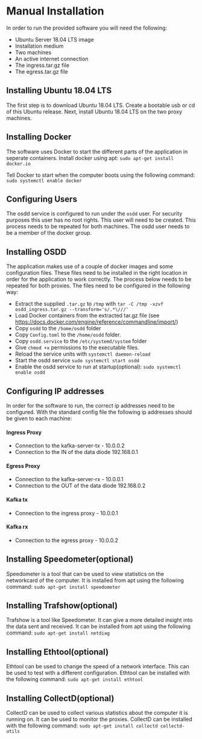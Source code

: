 # Manual Installation
In order to run the provided software you will need the following:

* Ubuntu Server 18.04 LTS image
* Installation medium
* Two machines
* An active internet connection
* The ingress.tar.gz file
* The egress.tar.gz file

## Installing Ubuntu 18.04 LTS
The first step is to download Ubuntu 18.04 LTS. Create a bootable usb or cd of this Ubuntu release. Next, install Ubuntu 18.04 LTS on the two proxy machines.

## Installing Docker
The software uses Docker to start the different parts of the application in seperate containers. Install docker using apt:
`sudo apt-get install docker.io`

Tell Docker to start when the computer boots using the following command:
`sudo systemctl enable docker`

## Configuring Users
The osdd service is configured to run under the `osdd` user. For security purposes this user has no root rights. This user will need to be created. This process needs to be repeated for both machines. The osdd user needs to be a member of the docker group.

## Installing OSDD
The application makes use of a couple of docker images and some configuration files. These files need to be installed in the right location in order for the application to work correctly. The process below needs to be repeated for both proxies. The files need to be configured in the following way:

* Extract the supplied `.tar.gz` to `/tmp` with `tar -C /tmp -xzvf osdd_ingress.tar.gz --transform='s/.*\///'`
* Load Docker containers from the extracted tar.gz file (see https://docs.docker.com/engine/reference/commandline/import/)
* Copy `osdd` to the `/home/osdd` folder
* Copy `Config.toml` to the `/home/osdd` folder.
* Copy `osdd.service` to the `/etc/systemd/system` folder
* Give `chmod +x` permissions to the executable files. 
* Reload the service units with `systemctl daemon-reload`
* Start the osdd service `sudo systemctl start osdd`
* Enable the osdd service to run at startup(optional): 
  `sudo systemctl enable osdd`

## Configuring IP addresses
In order for the software to run, the correct ip addresses need to be configured. With the standard config file the following ip addresses should be given to each machine:

#### Ingress Proxy
* Connection to the kafka-server-tx - 10.0.0.2
* Connection to the IN of the data diode 192.168.0.1

#### Egress Proxy
* Connection to the kafka-server-rx - 10.0.0.1
* Connection to the OUT of the data diode 192.168.0.2

#### Kafka tx
* Connection to the ingress proxy - 10.0.0.1

#### Kafka rx
* Connection to the egress proxy - 10.0.0.2

## Installing Speedometer(optional)
Speedometer is a tool that can be used to view statistics on the networkcard of the computer. It is installed from apt using the following command:
`sudo apt-get install speedometer`

## Installing Trafshow(optional)
Trafshow is a tool like Speedometer. It can give a more detailed insight into the data sent and received. It can be installed from apt using the following command: 
`sudo apt-get install netdiag`

## Installing Ethtool(optional)
Ethtool can be used to change the speed of a network interface. This can be used to test with a different configuration. Ethtool can be installed with the following command: 
`sudo apt-get install ethtool`

## Installing CollectD(optional)
CollectD can be used to collect various statistics about the computer it is running on. It can be used to monitor the proxies.
CollectD can be installed with the following command: 
`sudo apt-get install collectd collectd-utils`




